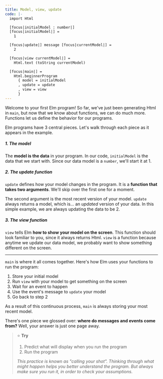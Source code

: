 ```yaml
---
title: Model, view, update
code: |-
  import Html

  [focus|initialModel : number|]
  [focus|initialModel|] =
    1

  [focus|update|] message [focus|currentModel|] =
    2

  [focus|view currentModel|] =
    Html.text (toString currentModel)

  [focus|main|] =
    Html.beginnerProgram
      { model = initialModel
      , update = update
      , view = view
      }
---
```

Welcome to your first Elm program!
So far, we've just been generating Html in `main`,
but now that we know about functions, we can do much more.
Functions let us define the behavior for our programs.

Elm programs have 3 central pieces.
Let's walk through each piece as it appears in the example.

##### 1. The model

The **model is the data** in your program.
In our code, `initialModel` is the data that we start with.
Since our data model is a `number`, we'll start it at 1.

##### 2. The update function

`update` defines how your model changes in the program.
It is a **function that takes two arguments**.
We'll skip over the first one for a moment.

The second argument is the most recent version of your model.
`update` always returns a model, which is... an _updated_ version of your data.
In this simple example, we are always updating the data to be 2.

##### 3. The view function

`view` tells Elm **how to show your model on the screen**.
This function should look familiar to you, since it always returns Html.
`view` is a function because anytime we update our data model,
we probably want to show something different on the screen.

---

`main` is where it all comes together. Here's how Elm uses your functions to run the program:

1. Store your initial model
2. Run `view` with your model to get something on the screen
3. Wait for an event to happen
4. Use the event's message to `update` your model
5. Go back to step 2

As a result of this continuous process, `main` is always storing your most recent model. 

There's one piece we glossed over: **where do messages and events come from?**
Well, your answer is just one page away.

> ⭐️ **Try**
>
> 1. Predict what will display when you run the program
> 2. Run the program
>
> _This practice is known as "calling your shot".
> Thinking through what might happen helps you better understand the program.
> But always make sure you run it, in order to check your assumptions._
